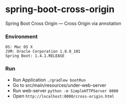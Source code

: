 # spring-boot-cross-origin

Spring Boot Cross Origin — Cross Origin via annotation 

### Environment
	OS: Mac OS X
	JVM: Oracle Corporation 1.8.0_101
	Spring Boot: 1.4.1.RELEASE
	
### Run
* Run Application `./gradlew bootRun`
* Go to src/main/resources/under-web-server 
* Run web-server `python -m SimpleHTTPServer 8000`
* Open `http://localhost:8000/cross-origin.html`

